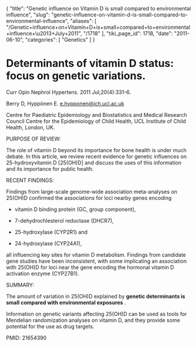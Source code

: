 {
  "title": "Genetic influence on Vitamin D is small compared to environmental influence",
  "slug": "genetic-influence-on-vitamin-d-is-small-compared-to-environmental-influence",
  "aliases": [
    "/Genetic+influence+on+Vitamin+D+is+small+compared+to+environmental+influence+\u2013+July+2011",
    "/1718"
  ],
  "tiki_page_id": 1718,
  "date": "2011-06-10",
  "categories": [
    "Genetics"
  ]
}


# Determinants of vitamin D status: focus on genetic variations.

Curr Opin Nephrol Hypertens. 2011 Jul;20(4):331-6.

Berry D, Hyppönen E. e.hypponen@ich.ucl.ac.uk

Centre for Paediatric Epidemiology and Biostatistics and Medical Research Council Centre for the Epidemiology of Child Health, UCL Institute of Child Health, London, UK.

PURPOSE OF REVIEW:

The role of vitamin D beyond its importance for bone health is under much debate. In this article, we review recent evidence for genetic influences on 25-hydroxyvitamin D <span>[25(OH)D]</span> and discuss the uses of this information and its importance for public health.

RECENT FINDINGS:

Findings from large-scale genome-wide association meta-analyses on 25(OH)D confirmed the associations for loci nearby genes encoding 

* vitamin D binding protein (GC, group component), 

* 7-dehydrochlesterol reductase (DHCR7), 

* 25-hydroxylase (CYP2R1) and 

* 24-hydroxylase (CYP24A1), 

all influencing key sites for vitamin D metabolism. Findings from candidate gene studies have been inconsistent, with some implicating an association with 25(OH)D for loci near the gene encoding the hormonal vitamin D activation enzyme (CYP27B1).

SUMMARY:

The amount of variation in 25(OH)D explained by  **genetic determinants is small compared with environmental exposures** . 

Information on genetic variants affecting 25(OH)D can be used as tools for Mendelian randomization analyses on vitamin D, and they provide some potential for the use as drug targets.

PMID:     21654390
